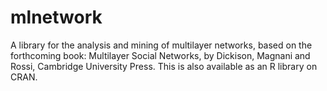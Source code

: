 mlnetwork
===============

A library for the analysis and mining of multilayer networks, based on the forthcoming book: Multilayer Social Networks, by Dickison, Magnani and Rossi, Cambridge University Press. This is also available as an R library on CRAN. 
